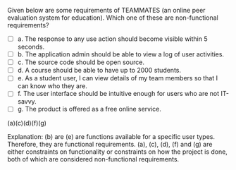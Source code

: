 <panel header=":lock::key: TEAMMATES NFRs">
<question>

Given below are some requirements of TEAMMATES (an online peer evaluation system for education). Which one of these are non-functional requirements?

- [ ] a. The response to any use action should become visible within 5 seconds.
- [ ] b. The application admin should be able to view a log of user activities.
- [ ] c. The source code should be open source.
- [ ] d. A course should be able to have up to 2000 students.
- [ ] e. As a student user, I can view details of my team members so that I can know who they are.
- [ ] f. The user interface should be intuitive enough for users who are not IT-savvy.
- [ ] g. The product is offered as a free online service.

<div slot="answer">

(a)(c)(d)(f)(g)

Explanation: (b) are (e) are functions available for a specific user types. Therefore, they are functional requirements. (a), (c), (d), (f) and (g) are either constraints on functionality or constraints on how the project is done, both of which are considered non-functional requirements.

</div>
</question>
</panel>
